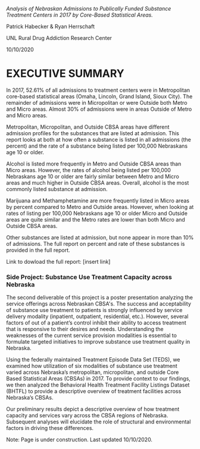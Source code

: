*Analysis of Nebraskan Admissions to Publically Funded Substance Treatment Centers in 2017 by Core-Based Statistical Areas.*

Patrick Habecker & Ryan Herrschaft

UNL Rural Drug Addiction Research Center

10/10/2020

# EXECUTIVE SUMMARY

In 2017, 52.61% of all admissions to treatment centers were in Metropolitan core-based statistical areas (Omaha, Lincoln, Grand Island, Sioux City). The remainder of admissions were in Micropolitan or were Outside both Metro and Micro areas. Almost 30% of admissions were in areas Outside of Metro and Micro areas.

Metropolitan, Micropolitan, and Outside CBSA areas have different admission profiles for the substances that are listed at admission. This report looks at both at how often a substance is listed in all admissions (the percent) and the rate of a substance being listed per 100,000 Nebraskans age 10 or older. 

Alcohol is listed more frequently in Metro and Outside CBSA areas than Micro areas. However, the rates of alcohol being listed per 100,000 Nebraskans age 10 or older are fairly similar between Metro and Micro areas and much higher in Outside CBSA areas. Overall, alcohol is the most commonly listed substance at admission. 

Marijuana and Methamphetamine are more frequently listed in Micro areas by percent compared to Metro and Outside areas. However, when looking at rates of listing per 100,000 Nebraskans age 10 or older Micro and Outside areas are quite similar and the Metro rates are lower than both Micro and Outside CBSA areas.

Other substances are listed at admission, but none appear in more than 10% of admissions. The full report on percent and rate of these substances is provided in the full report. 

Link to dowload the full report: [insert link]




### Side Project: Substance Use Treatment Capacity across Nebraska
The second deliverable of this project is a poster presentation analyzing the service offerings across Nebraskan CBSA's. The success and acceptability of substance use treatment to patients is strongly influenced by service delivery modality (inpatient, outpatient, residential, etc.). However, several factors of out of a patient’s control inhibit their ability to access treatment that is responsive to their desires and needs. Understanding the weaknesses of the current service provision modalities is essential to formulate targeted initiatives to improve substance use treatment quality in Nebraska. 

Using the federally maintained Treatment Episode Data Set (TEDS), we examined how utilization of six modalities of substance use treatment varied across Nebraska’s metropolitan, micropolitan, and outside Core Based Statistical Areas (CBSAs) in 2017. To provide context to our findings, we then analyzed the Behavioral Health Treatment Facility Listings Dataset (BHTFL) to provide a descriptive overview of treatment facilities across Nebraska’s CBSAs.

Our preliminary results depict a descriptive overview of how treatment capacity and services vary across the CBSA regions of Nebraska. Subsequent analyses will elucidate the role of structural and environmental factors in driving these differences. 

Note: Page is under construction. Last updated 10/10/2020.
